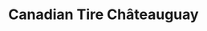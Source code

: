 ---
title: "Canadian Tire Châteauguay"
url: /chateauguay/canadian-tire-chateauguay/
shop: department store
---